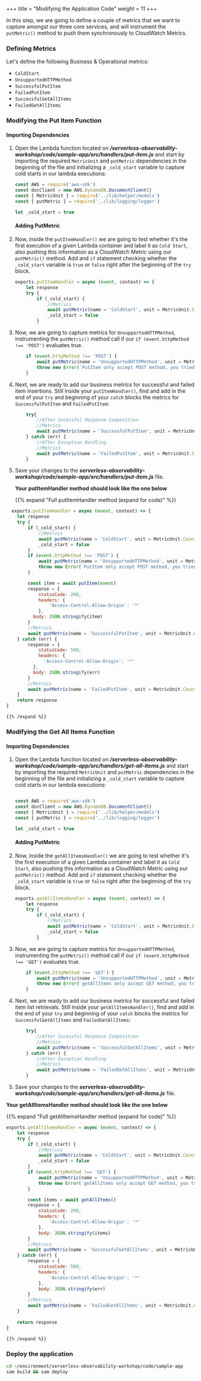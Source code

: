 +++
title = "Modifying the Application Code"
weight = 11
+++

In this step, we are going to define a couple of metrics that we want to capture amongst our three core services, and will instrument the `putMetric()` method to push them synchronously to CloudWatch Metrics.

### Defining Metrics

Let's define the following Business & Operational metrics:
- `ColdStart`
- `UnsupportedHTTPMethod`
- `SuccessfulPutItem`
- `FailedPutItem`
- `SuccessfulGetAllItems`
- `FailedGetAllItems`

### Modifying the Put Item Function

#### Importing Dependencies

1. Open the Lambda function located on ***/serverless-observability-workshop/code/sample-app/src/handlers/put-item.js*** and start by importing the required `MetricUnit` and `putMetric` dependencies in the beginning of the file and initializing a `_cold_start` variable to capture cold starts in our lambda executions:

    ```javascript
    const AWS = require('aws-sdk')
    const docClient = new AWS.DynamoDB.DocumentClient()
    const { MetricUnit } = require('../lib/helper/models')
    const { putMetric } = require('../lib/logging/logger')

    let _cold_start = true
    ```

    #### Adding PutMetric

1. Now, inside the `putItemHandler()` we are going to test whether it's the first execution of a given Lambda container and label it as `Cold Start`, also pushing this information as a CloudWatch Metric using our `putMetric()` method. Add and `if` statement checking whether the `_cold_start` variable is `true` or `false` right after the beginning of the `try` block.

    ```javascript
    exports.putItemHandler = async (event, context) => {
        let response
        try {
            if (_cold_start) {
                //Metrics
                await putMetric(name = 'ColdStart', unit = MetricUnit.Count, value = 1, { service: 'item_service', function_name: context.functionName })
                _cold_start = false
            }
    ```

1. Now, we are going to capture metrics for `UnsupportedHTTPMethod`, instrumenting the `putMetric()` method call if our `if (event.httpMethod !== 'POST')` evaluates true.

    ```javascript
        if (event.httpMethod !== 'POST') {
            await putMetric(name = 'UnsupportedHTTPMethod', unit = MetricUnit.Count, value = 1, { service: 'item_service', operation: 'put-item' })
            throw new Error(`PutItem only accept POST method, you tried: ${event.httpMethod}`)
        }

    ```

1. Next, we are ready to add our business metrics for successful and failed item insertions. Still inside your `putItemHandler()`, find and add in the end of your `try` and beginning of your `catch` blocks the metrics for `SuccessfulPutItem` and `FailedPutItem`:

    ```javascript
        try{
            //After Sucessful Response Composition
            //Metrics
            await putMetric(name = 'SuccessfulPutItem', unit = MetricUnit.Count, value = 1, { service: 'item_service', operation: 'put-item' })
        } catch (err) {
            //After Exception Handling
            //Metrics
            await putMetric(name = 'FailedPutItem', unit = MetricUnit.Count, value = 1, { service: 'item_service', operation: 'put-item' })
        }
    ```

1. Save your changes to the ***serverless-observability-workshop/code/sample-app/src/handlers/put-item.js*** file.

    **Your putItemHandler method should look like the one below**

    {{% expand "Full putItemHandler method (expand for code)" %}}
  ```javascript
    exports.putItemHandler = async (event, context) => {
      let response
      try {
          if (_cold_start) {
              //Metrics
              await putMetric(name = 'ColdStart', unit = MetricUnit.Count, value = 1, { service: 'item_service', function_name: context.functionName })
              _cold_start = false
          }
          if (event.httpMethod !== 'POST') {
              await putMetric(name = 'UnsupportedHTTPMethod', unit = MetricUnit.Count, value = 1, { service: 'item_service', operation: 'put-item' })
              throw new Error(`PutItem only accept POST method, you tried: ${event.httpMethod}`)
          }

          const item = await putItem(event)
          response = {
              statusCode: 200,
              headers: {
                  'Access-Control-Allow-Origin': '*'
              },
            body: JSON.stringify(item)
          }
          //Metrics
          await putMetric(name = 'SuccessfulPutItem', unit = MetricUnit.Count, value = 1, { service: 'item_service', operation: 'put-item' })
      } catch (err) {
          response = {
              statusCode: 500,
              headers: {
                'Access-Control-Allow-Origin': '*'
            },
            body: JSON.stringify(err)
          }
          //Metrics
          await putMetric(name = 'FailedPutItem', unit = MetricUnit.Count, value = 1, { service: 'item_service', operation: 'put-item' })
      }
      return response
  }
  ```
    {{% /expand %}}

### Modifying the Get All Items Function

#### Importing Dependencies

1. Open the Lambda function located on ***/serverless-observability-workshop/code/sample-app/src/handlers/get-all-items.js*** and start by importing the required `MetricUnit` and `putMetric` dependencies in the beginning of the file and initializing a `_cold_start` variable to capture cold starts in our lambda executions:

    ```javascript

    const AWS = require('aws-sdk')
    const docClient = new AWS.DynamoDB.DocumentClient()
    const { MetricUnit } = require('../lib/helper/models')
    const { putMetric } = require('../lib/logging/logger')

    let _cold_start = true

    ```

    #### Adding PutMetric 

1. Now, inside the `getAllItemsHandler()` we are going to test whether it's the first execution of a given Lambda container and label it as `Cold Start`, also pushing this information as a CloudWatch Metric using our `putMetric()` method. Add and `if` statement checking whether the `_cold_start` variable is `true` or `false` right after the beginning of the `try` block.

    ```javascript
    exports.getAllItemsHandler = async (event, context) => {
        let response
        try {
            if (_cold_start) {
                //Metrics
                await putMetric(name = 'ColdStart', unit = MetricUnit.Count, value = 1, { service: 'item_service', function_name: context.functionName })
                _cold_start = false
            }
    ```

1. Now, we are going to capture metrics for `UnsupportedHTTPMethod`, instrumenting the `putMetric()` method call if our `if (event.httpMethod !== 'GET')` evaluates true.

    ```javascript
        if (event.httpMethod !== 'GET') {
            await putMetric(name = 'UnsupportedHTTPMethod', unit = MetricUnit.Count, value = 1, { service: 'item_service', operation: 'get-all-items' })
            throw new Error(`getAllItems only accept GET method, you tried: ${event.httpMethod}`)
        }

    ```

1. Next, we are ready to add our business metrics for successful and failed item list retrievals. Still inside your `getAllItemsHandler()`, find and add in the end of your `try` and beginning of your `catch` blocks the metrics for `SuccessfulGetAllItems` and `FailedGetAllItems`:

    ```javascript
        try{
            //After Sucessful Response Composition
            //Metrics
            await putMetric(name = 'SuccessfulGetAllItems', unit = MetricUnit.Count, value = 1, { service: 'item_service', operation: 'get-all-items' })
        } catch (err) {
            //After Exception Handling
            //Metrics
            await putMetric(name = 'FailedGetAllItems', unit = MetricUnit.Count, value = 1, { service: 'item_service', operation: 'get-all-items' })
        }
    ```

1. Save your changes to the ***serverless-observability-workshop/code/sample-app/src/handlers/get-all-items.js*** file.

**Your getAllItemsHandler method should look like the one below**

{{% expand "Full getAllItemsHandler method (expand for code)" %}}
```javascript
exports.getAllItemsHandler = async (event, context) => {
    let response
    try {
        if (_cold_start) {
            //Metrics
            await putMetric(name = 'ColdStart', unit = MetricUnit.Count, value = 1, { service: 'item_service', function_name: context.functionName })
            _cold_start = false
        }
        if (event.httpMethod !== 'GET') {
            await putMetric(name = 'UnsupportedHTTPMethod', unit = MetricUnit.Count, value = 1, { service: 'item_service', operation: 'get-all-items' })
            throw new Error(`getAllItems only accept GET method, you tried: ${event.httpMethod}`)
        }

        const items = await getAllItems()
        response = {
            statusCode: 200,
            headers: {
                'Access-Control-Allow-Origin': '*'
            },
            body: JSON.stringify(items)
        }
        //Metrics
        await putMetric(name = 'SuccessfulGetAllItems', unit = MetricUnit.Count, value = 1, { service: 'item_service', operation: 'get-all-items' })
    } catch (err) {
        response = {
            statusCode: 500,
            headers: {
                'Access-Control-Allow-Origin': '*'
            },
            body: JSON.stringify(err)
        }
        //Metrics
        await putMetric(name = 'FailedGetAllItems', unit = MetricUnit.Count, value = 1, { service: 'item_service', operation: 'get-all-items' })
    }
        
    return response
}
```
    {{% /expand %}}



### Deploy the application

```sh
cd ~/environment/serverless-observability-workshop/code/sample-app
sam build && sam deploy
```
